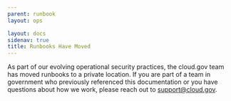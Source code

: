 ```yaml
---
parent: runbook
layout: ops

layout: docs
sidenav: true
title: Runbooks Have Moved
---
```


As part of our evolving operational security practices, the cloud.gov team has moved runbooks to a private location. If you are part of a team in government who previously referenced this documentation or you have questions about how we work, please reach out to [support@cloud.gov](mailto:support@cloud.gov).
